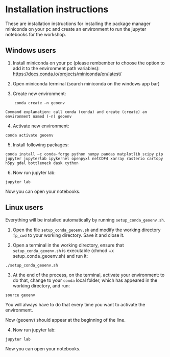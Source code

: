 # Installation instructions

These are installation instructions for installing the package manager miniconda on your pc and create an environment to run the jupyter notebooks for the workshop. 

## Windows users

1. Install miniconda on your pc (please rembember to choose the option to add it to the environment path variables):
	https://docs.conda.io/projects/miniconda/en/latest/

2. Open miniconda terminal (search miniconda on the windows app bar)

3. Create new environment:
```
	conda create –n geoenv
```
	Command explanation: call conda (conda) and create (create) an environment named (-n) geoenv
	
4. Activate new environment:
```
conda activate geoenv
```

5. Install following packages:
```
conda install –c conda-forge python numpy pandas matplotlib scipy pip jupyter jupyterlab ipykernel openpyxl netCDF4 xarray rasterio cartopy h5py gdal bottleneck dask cython
```

6. Now run jupyter lab:
```
jupyter lab
```
Now you can open your notebooks.


## Linux users

Everything will be installed automatically by running `setup_conda_geoenv.sh`.
1. Open the file `setup_conda_geoenv.sh` and modify the working directory `fp_cwd` to your working directory. Save it and close it.

2. Open a terminal in the working directory, ensure that `setup_conda_geoenv.sh` is executable (chmod +x setup_conda_geoenv.sh) and run it:
```
./setup_conda_geoenv.sh
```

3. At the end of the process, on the terminal, activate your environment: to do that, change to your `conda` local folder, which has appeared in the working directory, and run:
```
source geoenv
```
You will always have to do that every time you want to activate the environment.

Now (geoenv) should appear at the beginning of the line.

4. Now run jupyter lab:
```
jupyter lab
```
Now you can open your notebooks.
